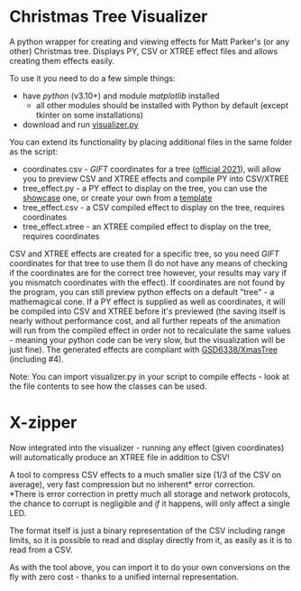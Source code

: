 # Christmas Tree Visualizer
A python wrapper for creating and viewing effects for Matt Parker's (or any other) Christmas tree. Displays PY, CSV or XTREE effect files and allows creating them effects easily.

To use it you need to do a few simple things:
- have *python* (v3.10+) and module *matplotlib* installed
  - all other modules should be installed with Python by default (except tkinter on some installations)
- download and run [visualizer.py](https://raw.githubusercontent.com/Aonodensetsu/xmax-tree-visualizer/main/visualiser.py)

You can extend its functionality by placing additional files in the same folder as the script:
- coordinates.csv - *GIFT* coordinates for a tree ([official 2021](https://www.dropbox.com/s/lmccfutftplhh3b/coords_2021.csv)), will allow you to preview CSV and XTREE effects and compile PY into CSV/XTREE
- tree_effect.py - a PY effect to display on the tree, you can use the [showcase](https://raw.githubusercontent.com/Aonodensetsu/xmas-tree-visualizer/main/effect_default.py) one, or create your own from a [template](https://raw.githubusercontent.com/Aonodensetsu/xmas-tree-visualizer/main/effect_template.py)
- tree_effect.csv - a CSV compiled effect to display on the tree, requires coordinates
- tree_effect.xtree - an XTREE compiled effect to display on the tree, requires coordinates

CSV and XTREE effects are created for a specific tree, so you need *GIFT* coordinates for that tree to use them (I do not have any means of checking if the coordinates are for the correct tree however, your results may vary if you mismatch coordinates with the effect). If coordinates are not found by the program, you can still preview python effects on a default "tree" - a mathemagical cone. 
If a PY effect is supplied as well as coordinates, it will be compiled into CSV and XTREE before it's previewed (the saving itself is nearly without performance cost, and all further repeats of the animation will run from the compiled effect in order not to recalculate the same values - meaning your python code can be very slow, but the visualization will be just fine). The generated effects are compliant with [GSD6338/XmasTree](https://github.com/GSD6338/XmasTree) (including #4).

Note: You can import visualizer.py in your script to compile effects - look at the file contents to see how the classes can be used.

# X-zipper

Now integrated into the visualizer - running any effect (given coordinates) will automatically produce an XTREE file in addition to CSV!

A tool to compress CSV effects to a much smaller size (1/3 of the CSV on average), very fast compression but no inherent* error correction.  
*There is error correction in pretty much all storage and network protocols, the chance to corrupt is negligible and *if* it happens, will only affect a single LED.

The format itself is just a binary representation of the CSV including range limits, so it is possible to read and display directly from it, as easily as it is to read from a CSV.

As with the tool above, you can import it to do your own conversions on the fly with zero cost - thanks to a unified internal representation.
